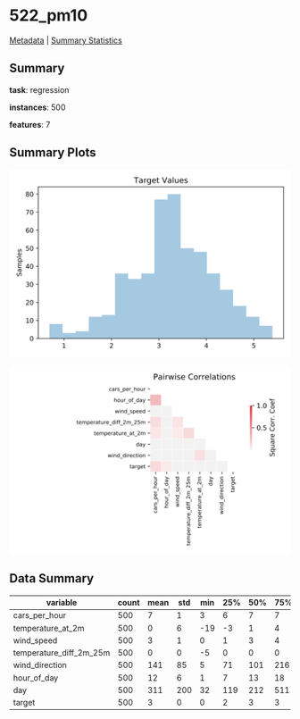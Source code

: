 # 522_pm10

[Metadata](metadata.yaml) | [Summary Statistics](summary_stats.csv)

## Summary

**task**: regression

**instances**: 500

**features**: 7

## Summary Plots

![Labels](label.svg)

![Corr](corr.svg)

## Data Summary

|	variable	|	count	|	mean	|	std	|	min	|	25%	|	50%	|	75%	|	max|
| --- | --- | --- | --- | --- | --- | --- | --- | --- |
|	cars_per_hour	|	500	|	7	|	1	|	3	|	6	|	7	|	7	|	8
|	temperature_at_2m	|	500	|	0	|	6	|	-19	|	-3	|	1	|	4	|	21
|	wind_speed	|	500	|	3	|	1	|	0	|	1	|	3	|	4	|	9
|	temperature_diff_2m_25m	|	500	|	0	|	0	|	-5	|	0	|	0	|	0	|	4
|	wind_direction	|	500	|	141	|	85	|	5	|	71	|	101	|	216	|	358
|	hour_of_day	|	500	|	12	|	6	|	1	|	7	|	13	|	18	|	24
|	day	|	500	|	311	|	200	|	32	|	119	|	212	|	511	|	608
|	target	|	500	|	3	|	0	|	0	|	2	|	3	|	3	|	5
